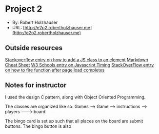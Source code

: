 # Project 2
+ By: Robert Holzhauser
+ URL: [http://e2p2.robertholzhauser.me](http://e2p2.robertholzhauser.me)

## Outside resources
[Stackoverflow entry on how to add a JS class to an element](https://stackoverflow.com/questions/507138/how-to-add-a-class-to-a-given-element)
[Markdown Cheat Sheet](https://www.markdownguide.org/cheat-sheet/)
[W3 Schools entry on Javascript Timing](https://www.w3schools.com/js/js_timing.asp)
[StackOverFlow entry on how to fire function after page load completes](https://stackoverflow.com/questions/11936816/execute-function-after-complete-page-load)


## Notes for instructor
I used the design C pattern, along with Object Oriented Programming.  

The classes are organized like so:
Games -->  Game --> instructions
                --> players   ---> board  

The bingo card is set up such that all places on the board are submit buttons.
The bingo button is also 
